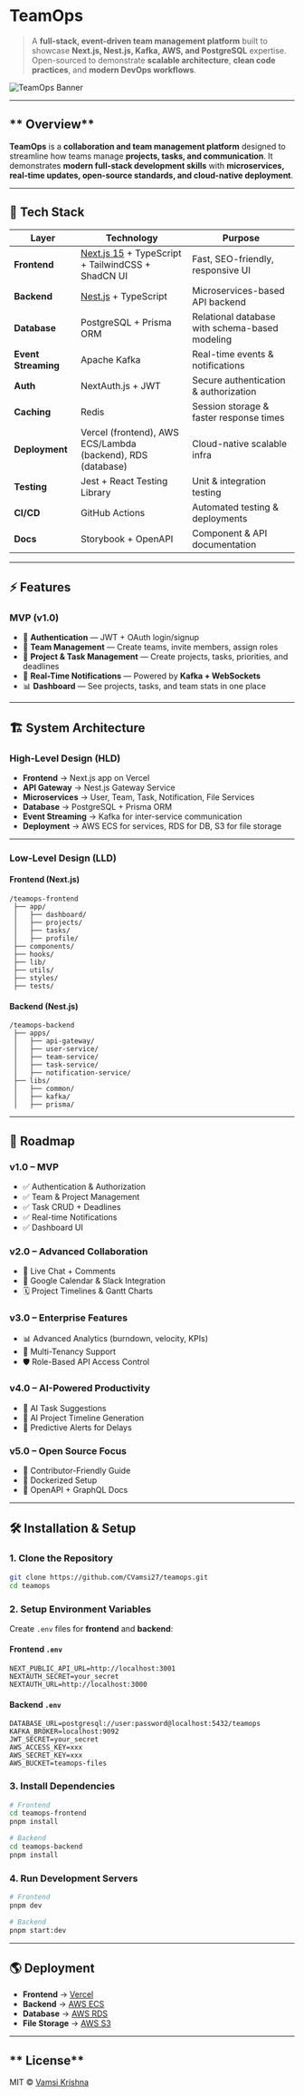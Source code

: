 # **TeamOps**

> A **full-stack, event-driven team management platform** built to showcase **Next.js, Nest.js, Kafka, AWS, and PostgreSQL** expertise.
> Open-sourced to demonstrate **scalable architecture**, **clean code practices**, and **modern DevOps workflows**.

![TeamOps Banner](https://dummyimage.com/1200x300/000/fff&text=TeamOps+-+Full+Stack+Collaboration+Platform)

---

## ** Overview**

**TeamOps** is a **collaboration and team management platform** designed to streamline how teams manage **projects, tasks, and communication**.
It demonstrates **modern full-stack development skills** with **microservices, real-time updates, open-source standards, and cloud-native deployment**.

---

## **🚀 Tech Stack**

| Layer               | Technology                                                               | Purpose                                        |
| ------------------- | ------------------------------------------------------------------------ | ---------------------------------------------- |
| **Frontend**        | [Next.js 15](https://nextjs.org/) + TypeScript + TailwindCSS + ShadCN UI | Fast, SEO-friendly, responsive UI              |
| **Backend**         | [Nest.js](https://nestjs.com/) + TypeScript                              | Microservices-based API backend                |
| **Database**        | PostgreSQL + Prisma ORM                                                  | Relational database with schema-based modeling |
| **Event Streaming** | Apache Kafka                                                             | Real-time events & notifications               |
| **Auth**            | NextAuth.js + JWT                                                        | Secure authentication & authorization          |
| **Caching**         | Redis                                                                    | Session storage & faster response times        |
| **Deployment**      | Vercel (frontend), AWS ECS/Lambda (backend), RDS (database)              | Cloud-native scalable infra                    |
| **Testing**         | Jest + React Testing Library                                             | Unit & integration testing                     |
| **CI/CD**           | GitHub Actions                                                           | Automated testing & deployments                |
| **Docs**            | Storybook + OpenAPI                                                      | Component & API documentation                  |

---

## **⚡ Features**

### **MVP (v1.0)**

- 🔑 **Authentication** — JWT + OAuth login/signup
- 👥 **Team Management** — Create teams, invite members, assign roles
- 📌 **Project & Task Management** — Create projects, tasks, priorities, and deadlines
- 🔔 **Real-Time Notifications** — Powered by **Kafka + WebSockets**
- 📊 **Dashboard** — See projects, tasks, and team stats in one place

---

## **🏗️ System Architecture**

### **High-Level Design (HLD)**

- **Frontend** → Next.js app on Vercel
- **API Gateway** → Nest.js Gateway Service
- **Microservices** → User, Team, Task, Notification, File Services
- **Database** → PostgreSQL + Prisma ORM
- **Event Streaming** → Kafka for inter-service communication
- **Deployment** → AWS ECS for services, RDS for DB, S3 for file storage

---

### **Low-Level Design (LLD)**

#### **Frontend (Next.js)**

```
/teamops-frontend
 ├── app/
 │   ├── dashboard/
 │   ├── projects/
 │   ├── tasks/
 │   ├── profile/
 ├── components/
 ├── hooks/
 ├── lib/
 ├── utils/
 ├── styles/
 ├── tests/
```

#### **Backend (Nest.js)**

```
/teamops-backend
 ├── apps/
 │   ├── api-gateway/
 │   ├── user-service/
 │   ├── team-service/
 │   ├── task-service/
 │   ├── notification-service/
 ├── libs/
 │   ├── common/
 │   ├── kafka/
 │   ├── prisma/
```

---

## **📅 Roadmap**

### **v1.0 – MVP**

- ✅ Authentication & Authorization
- ✅ Team & Project Management
- ✅ Task CRUD + Deadlines
- ✅ Real-time Notifications
- ✅ Dashboard UI

### **v2.0 – Advanced Collaboration**

- 💬 Live Chat + Comments
- 📆 Google Calendar & Slack Integration
- 🗓️ Project Timelines & Gantt Charts

### **v3.0 – Enterprise Features**

- 📊 Advanced Analytics (burndown, velocity, KPIs)
- 🏢 Multi-Tenancy Support
- 🛡️ Role-Based API Access Control

### **v4.0 – AI-Powered Productivity**

- 🤖 AI Task Suggestions
- 📅 AI Project Timeline Generation
- 🔔 Predictive Alerts for Delays

### **v5.0 – Open Source Focus**

- 📜 Contributor-Friendly Guide
- 🐳 Dockerized Setup
- 🔌 OpenAPI + GraphQL Docs

---

## **🛠️ Installation & Setup**

### **1. Clone the Repository**

```bash
git clone https://github.com/CVamsi27/teamops.git
cd teamops
```

### **2. Setup Environment Variables**

Create `.env` files for **frontend** and **backend**:

#### **Frontend `.env`**

```env
NEXT_PUBLIC_API_URL=http://localhost:3001
NEXTAUTH_SECRET=your_secret
NEXTAUTH_URL=http://localhost:3000
```

#### **Backend `.env`**

```env
DATABASE_URL=postgresql://user:password@localhost:5432/teamops
KAFKA_BROKER=localhost:9092
JWT_SECRET=your_secret
AWS_ACCESS_KEY=xxx
AWS_SECRET_KEY=xxx
AWS_BUCKET=teamops-files
```

### **3. Install Dependencies**

```bash
# Frontend
cd teamops-frontend
pnpm install

# Backend
cd teamops-backend
pnpm install
```

### **4. Run Development Servers**

```bash
# Frontend
pnpm dev

# Backend
pnpm start:dev
```

---

## **🌎 Deployment**

- **Frontend** → [Vercel](https://vercel.com)
- **Backend** → [AWS ECS](https://aws.amazon.com/ecs/)
- **Database** → [AWS RDS](https://aws.amazon.com/rds/)
- **File Storage** → [AWS S3](https://aws.amazon.com/s3/)

---

## ** License**

MIT © [Vamsi Krishna](https://github.com/CVamsi27)
